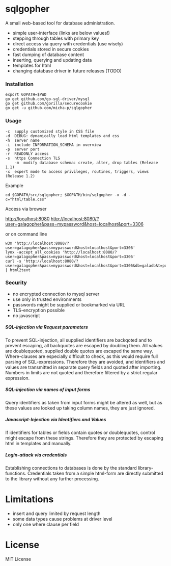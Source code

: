 # sqlgopher

A small web-based tool for database administration. 

- simple user-interface (links are below values!)
- stepping through tables with primary key
- direct access via query with credentials (use wisely)
- credentials stored in secure cookies
- fast dumping of database content
- inserting, querying and updating data
- templates for html
- changing database driver in future releases (TODO)

### Installation

    export GOPATH=$PWD
    go get github.com/go-sql-driver/mysql
    go get github.com/gorilla/securecookie
    go get -u github.com/micha-p/sqlgopher

### Usage

	-c  supply customized style in CSS file
	-d  DEBUG: dynamically load html templates and css
	-h  server name
	-i  include INFORMATION_SCHEMA in overview
	-p  server port
	-r  READONLY access
	-s  https Connection TLS
        -m  modify database schema: create, alter, drop tables (Release 1.1)
	-x  expert mode to access privileges, routines, triggers, views (Release 1.2)

Example

    cd $GOPATH/src/sqlgopher; $GOPATH/bin/sqlgopher -x -d -c="html/table.css"


Access via browser

   [http://localhost:8080](http://localhost:8080)
   [http://localhost:8080/?user=galagopher&pass=mypassword&host=localhost&port=3306](http://localhost:8080/user=galagopher&pass=mypassword&host=localhost&port=3306)

or on command line

    w3m 'http://localhost:8080/?user=galagopher&pass=mypassword&host=localhost&port=3306'
    lynx -accept_all_cookies 'http://localhost:8080/?user=galagopher&pass=mypassword&host=localhost&port=3306'
    curl -s 'http://localhost:8080/?user=galagopher&pass=mypassword&host=localhost&port=3306&db=galadb&t=posts' | html2text 


### Security

- no encrypted connection to mysql server
- use only in trusted environments
- passwords might be supplied or bookmarked via URL
- TLS-encryption possible
- no javascript

##### SQL-injection via Request parameters

To prevent SQL-injection, all supplied identifiers are backqoted and to prevent escaping, all backquotes are escaped by doubling them. 
All values are doublequoted, supplied double quotes are escaped the same way.
Where-clauses are especially difficult to check, as this would require full parsing of SQL-expressions. 
Therefore they are avoided, and identifiers and values are transmitted in separate query fields and quoted after importing.
Numbers in limits are not quoted and therefore filtered by a strict regular expression. 

##### SQL-injection via names of input forms

Query identifiers as taken from input forms might be altered as well, but as these values are looked up taking column names, they are just ignored.


##### Javascript-Injection via Identifiers and Values

If identifiers for tables or fields contain quotes or doublequotes, control might escape from these strings. 
Therefore they are protected by escaping html in templates and manually.

 
##### Login-attack via credentials

Establishing connections to databases is done by the standard library-functions. 
Credentials taken from a simple html-form are directly submitted to the library without any further processing. 



# Limitations

- insert and query limited by request length
- some data types cause problems at driver level
- only one where clause per field

# License

MIT License
